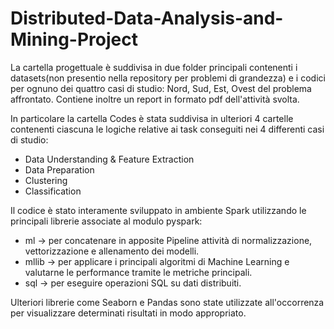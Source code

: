 # Distributed-Data-Analysis-and-Mining-Project

La cartella progettuale è suddivisa in due folder principali contenenti i datasets(non presentio nella repository per problemi di grandezza) e i codici  per ognuno dei quattro casi di studio: Nord, Sud, Est, Ovest del problema affrontato. Contiene inoltre un report in formato pdf dell'attività svolta.

In particolare la cartella Codes è stata suddivisa in ulteriori 4 cartelle contenenti ciascuna le logiche relative ai task conseguiti nei 4 differenti casi di studio:

- Data Understanding & Feature Extraction
- Data Preparation
- Clustering
- Classification

Il codice è stato interamente sviluppato in ambiente Spark utilizzando le principali librerie associate al modulo pyspark:

- ml -> per concatenare in apposite Pipeline attività di normalizzazione, vettorizzazione e allenamento dei modelli.
- mllib -> per applicare i principali algoritmi di Machine Learning e valutarne le performance tramite le metriche principali.
- sql -> per eseguire operazioni SQL su dati distribuiti.
 
Ulteriori librerie come Seaborn e Pandas sono state utilizzate all'occorrenza per visualizzare determinati risultati in modo appropriato.
